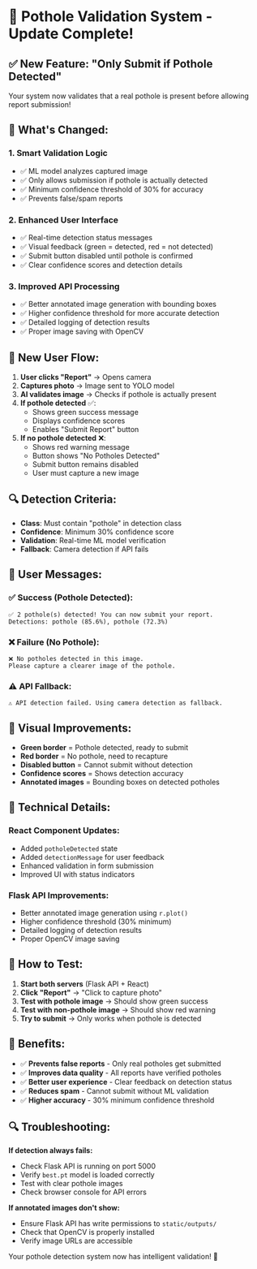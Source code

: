 # 🎯 Pothole Validation System - Update Complete!

## ✅ **New Feature: "Only Submit if Pothole Detected"**

Your system now validates that a real pothole is present before allowing report submission!

## 🔧 **What's Changed:**

### **1. Smart Validation Logic**
- ✅ ML model analyzes captured image
- ✅ Only allows submission if pothole is actually detected
- ✅ Minimum confidence threshold of 30% for accuracy
- ✅ Prevents false/spam reports

### **2. Enhanced User Interface**
- ✅ Real-time detection status messages
- ✅ Visual feedback (green = detected, red = not detected)
- ✅ Submit button disabled until pothole is confirmed
- ✅ Clear confidence scores and detection details

### **3. Improved API Processing**
- ✅ Better annotated image generation with bounding boxes
- ✅ Higher confidence threshold for more accurate detection
- ✅ Detailed logging of detection results
- ✅ Proper image saving with OpenCV

## 🎯 **New User Flow:**

1. **User clicks "Report"** → Opens camera
2. **Captures photo** → Image sent to YOLO model
3. **AI validates image** → Checks if pothole is actually present
4. **If pothole detected** ✅:
   - Shows green success message
   - Displays confidence scores
   - Enables "Submit Report" button
5. **If no pothole detected** ❌:
   - Shows red warning message
   - Button shows "No Potholes Detected"
   - Submit button remains disabled
   - User must capture a new image

## 🔍 **Detection Criteria:**

- **Class**: Must contain "pothole" in detection class
- **Confidence**: Minimum 30% confidence score
- **Validation**: Real-time ML model verification
- **Fallback**: Camera detection if API fails

## 💬 **User Messages:**

### ✅ **Success (Pothole Detected):**
```
✅ 2 pothole(s) detected! You can now submit your report.
Detections: pothole (85.6%), pothole (72.3%)
```

### ❌ **Failure (No Pothole):**
```
❌ No potholes detected in this image. 
Please capture a clearer image of the pothole.
```

### ⚠️ **API Fallback:**
```
⚠️ API detection failed. Using camera detection as fallback.
```

## 🎨 **Visual Improvements:**

- **Green border** = Pothole detected, ready to submit
- **Red border** = No pothole, need to recapture
- **Disabled button** = Cannot submit without detection
- **Confidence scores** = Shows detection accuracy
- **Annotated images** = Bounding boxes on detected potholes

## 🔧 **Technical Details:**

### **React Component Updates:**
- Added `potholeDetected` state
- Added `detectionMessage` for user feedback
- Enhanced validation in form submission
- Improved UI with status indicators

### **Flask API Improvements:**
- Better annotated image generation using `r.plot()`
- Higher confidence threshold (30% minimum)
- Detailed logging of detection results
- Proper OpenCV image saving

## 🚀 **How to Test:**

1. **Start both servers** (Flask API + React)
2. **Click "Report"** → "Click to capture photo"
3. **Test with pothole image** → Should show green success
4. **Test with non-pothole image** → Should show red warning
5. **Try to submit** → Only works when pothole is detected

## 🎯 **Benefits:**

- ✅ **Prevents false reports** - Only real potholes get submitted
- ✅ **Improves data quality** - All reports have verified potholes
- ✅ **Better user experience** - Clear feedback on detection status
- ✅ **Reduces spam** - Cannot submit without ML validation
- ✅ **Higher accuracy** - 30% minimum confidence threshold

## 🔍 **Troubleshooting:**

**If detection always fails:**
- Check Flask API is running on port 5000
- Verify `best.pt` model is loaded correctly
- Test with clear pothole images
- Check browser console for API errors

**If annotated images don't show:**
- Ensure Flask API has write permissions to `static/outputs/`
- Check that OpenCV is properly installed
- Verify image URLs are accessible

Your pothole detection system now has intelligent validation! 🎉
